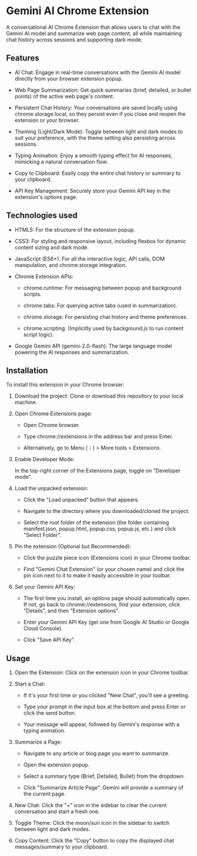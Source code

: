
# Gemini AI Chrome Extension

A conversational AI Chrome Extension that allows users to chat with the Gemini AI model and summarize web page content, all while maintaining chat history across sessions and supporting dark mode.


## Features

- AI Chat: Engage in real-time conversations with the Gemini AI model directly from your browser extension popup.

- Web Page Summarization: Get quick summaries (brief, detailed, or bullet points) of the active web page's content.

- Persistent Chat History: Your conversations are saved locally using chrome.storage.local, so they persist even if you close and reopen the extension or your browser.

- Theming (Light/Dark Mode): Toggle between light and dark modes to suit your preference, with the theme setting also persisting across sessions.

- Typing Animation: Enjoy a smooth typing effect for AI responses, mimicking a natural conversation flow.

- Copy to Clipboard: Easily copy the entire chat history or summary to your clipboard.

- API Key Management: Securely store your Gemini API key in the extension's options page.


## Technologies used

* HTML5: For the structure of the extension popup.

* CSS3: For styling and responsive layout, including flexbox for dynamic content sizing and dark mode.

* JavaScript (ES6+): For all the interactive logic, API calls, DOM manipulation, and chrome.storage integration.

* Chrome Extension APIs:

   * chrome.runtime: For messaging between popup and background scripts.

   * chrome.tabs: For querying active tabs (used in summarization).

   * chrome.storage: For persisting chat history and theme preferences.

   * chrome.scripting: (Implicitly used by background.js to run content script logic).

* Google Gemini API (gemini-2.0-flash): The large language model powering the AI responses and summarization.


## Installation

To install this extension in your Chrome browser:

1. Download the project: Clone or download this repository to your local machine.

2. Open Chrome Extensions page:

   - Open Chrome browser.

   - Type chrome://extensions in the address bar and press Enter.

   - Alternatively, go to Menu (⋮) > More tools > Extensions.

3. Enable Developer Mode:

    In the top-right corner of the Extensions page, toggle on "Developer mode".

4. Load the unpacked extension:

   * Click the "Load unpacked" button that appears.

   * Navigate to the directory where you downloaded/cloned the project.

   * Select the root folder of the extension (the folder containing manifest.json, popup.html, popup.css, popup.js, etc.) and click "Select Folder".

5. Pin the extension (Optional but Recommended):

   * Click the puzzle piece icon (Extensions icon) in your Chrome toolbar.

   * Find "Gemini Chat Extension" (or your chosen name) and click the pin icon next to it to make it easily accessible in your toolbar.

6. Set your Gemini API Key:

   * The first time you install, an options page should automatically open. If not, go back to chrome://extensions, find your extension, click "Details", and then "Extension options".

   * Enter your Gemini API Key (get one from Google AI Studio or Google Cloud Console).

   * Click "Save API Key".
    
## Usage

1. Open the Extension: Click on the extension icon in your Chrome toolbar.

2. Start a Chat:

   * If it's your first time or you clicked "New Chat", you'll see a greeting.

   * Type your prompt in the input box at the bottom and press Enter or click the send button.

   * Your message will appear, followed by Gemini's response with a typing animation.

3. Summarize a Page:

   * Navigate to any article or blog page you want to summarize.

   * Open the extension popup.

   * Select a summary type (Brief, Detailed, Bullet) from the dropdown.

   * Click "Summarize Article Page". Gemini will provide a summary of the current page.

4. New Chat: Click the "+" icon in the sidebar to clear the current conversation and start a fresh one.

5. Toggle Theme: Click the moon/sun icon in the sidebar to switch between light and dark modes.

6. Copy Content: Click the "Copy" button to copy the displayed chat messages/summary to your clipboard.

